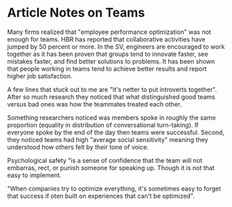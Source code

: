 # Article Notes on Teams

Many firms realized that "employee performance optimization" was not enough for teams. HBR has reported that collaborative activities have jumped by 50 percent or more. In the SV, engineers are encouraged to work together as it has been proven that groups tend to innovate faster, see mistakes faster, and find better solutions to problems. It has been shown that people working in teams tend to achieve better results and report higher job satisfaction. 

A few lines that stuck out to me are "It's netter to put introverts together". After so much research they noticed that what distinguished good teams versus bad ones was how the teammates treated each other. 

Something researchers noticed was members spoke in roughly the same proportion (equality in distribution of conversational turn-taking). If everyone spoke by the end of the day then teams were successful. Second, they noticed teams had high "average social sensitivity" meaning they understood how others felt by their tone of voice. 

Psychological safety "is a sense of confidence that the team will not embarras, rect, or punish someone for speaking up. Though it is not that easy to implement. 

"When companies try to optimize everything, it's sometimes easy to forget that success if oten built on experiences that can't be optimized".